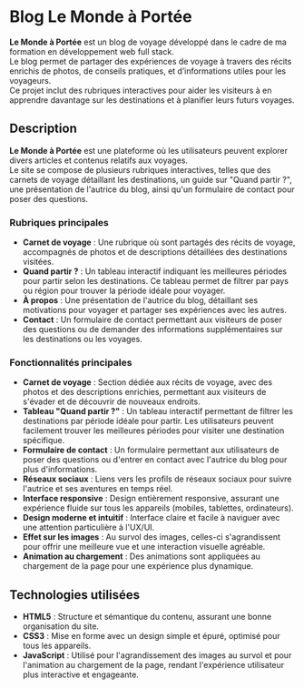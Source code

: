 # Blog Le Monde à Portée

**Le Monde à Portée** est un blog de voyage développé dans le cadre de ma formation en développement web full stack.  
Le blog permet de partager des expériences de voyage à travers des récits enrichis de photos, de conseils pratiques, et d’informations utiles pour les voyageurs.  
Ce projet inclut des rubriques interactives pour aider les visiteurs à en apprendre davantage sur les destinations et à planifier leurs futurs voyages.

## Description

**Le Monde à Portée** est une plateforme où les utilisateurs peuvent explorer divers articles et contenus relatifs aux voyages.  
Le site se compose de plusieurs rubriques interactives, telles que des carnets de voyage détaillant les destinations, un guide sur "Quand partir ?", une présentation de l'autrice du blog, ainsi qu'un formulaire de contact pour poser des questions.

### Rubriques principales

- **Carnet de voyage** : Une rubrique où sont partagés des récits de voyage, accompagnés de photos et de descriptions détaillées des destinations visitées.
- **Quand partir ?** : Un tableau interactif indiquant les meilleures périodes pour partir selon les destinations. Ce tableau permet de filtrer par pays ou région pour trouver la période idéale pour voyager.
- **À propos** : Une présentation de l'autrice du blog, détaillant ses motivations pour voyager et partager ses expériences avec les autres.
- **Contact** : Un formulaire de contact permettant aux visiteurs de poser des questions ou de demander des informations supplémentaires sur les destinations ou les voyages.

### Fonctionnalités principales

- **Carnet de voyage** : Section dédiée aux récits de voyage, avec des photos et des descriptions enrichies, permettant aux visiteurs de s'évader et de découvrir de nouveaux endroits.
- **Tableau "Quand partir ?"** : Un tableau interactif permettant de filtrer les destinations par période idéale pour partir. Les utilisateurs peuvent facilement trouver les meilleures périodes pour visiter une destination spécifique.
- **Formulaire de contact** : Un formulaire permettant aux utilisateurs de poser des questions ou d'entrer en contact avec l'autrice du blog pour plus d'informations.
- **Réseaux sociaux** : Liens vers les profils de réseaux sociaux pour suivre l'autrice et ses aventures en temps réel.
- **Interface responsive** : Design entièrement responsive, assurant une expérience fluide sur tous les appareils (mobiles, tablettes, ordinateurs).
- **Design moderne et intuitif** : Interface claire et facile à naviguer avec une attention particulière à l'UX/UI.
- **Effet sur les images** : Au survol des images, celles-ci s'agrandissent pour offrir une meilleure vue et une interaction visuelle agréable.
- **Animation au chargement** : Des animations sont appliquées au chargement de la page pour une expérience plus dynamique.

## Technologies utilisées

- **HTML5** : Structure et sémantique du contenu, assurant une bonne organisation du site.
- **CSS3** : Mise en forme avec un design simple et épuré, optimisé pour tous les appareils.
- **JavaScript** : Utilisé pour l'agrandissement des images au survol et pour l'animation au chargement de la page, rendant l'expérience utilisateur plus interactive et engageante.
